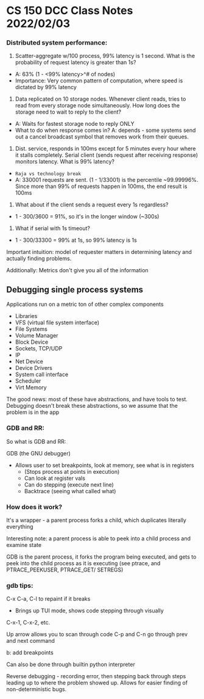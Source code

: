 # CS 150 DCC Class Notes 2022/02/03

### Distributed system performance:

1. Scatter-aggregate w/100 process, 99% latency is 1 second.
   What is the probability of request latency is greater than 1s?
  * A: 63% (1 - <99% latency>^# of nodes)
  * Importance: Very common pattern of computation, where speed is dictated by
    99% latency
1. Data replicated on 10 storage nodes. Whenever client reads, tries to read from
   every storage node simultaneously. How long does the storage need to wait to
   reply to the client?
  * A: Waits for fastest storage node to reply ONLY
  * What to do when response comes in? A: depends - some systems send out a cancel
    broadcast symbol that removes work from their queues.
1. Dist. service, responds in 100ms except for 5 minutes every hour where it stalls
   completely. Serial client (sends request after receiving response) monitors latency.
   What is 99% latency?
  * `Raja vs technology break`
  * A: 330001 requests are sent. (1 - 1/33001) is the percentile ~99.99996%. Since
     more than 99% of requests happen in 100ms, the end result is 100ms
1. What about if the client sends a request every 1s regardless?
  * 1 - 300/3600 = 91%, so it's in the longer window (~300s)
1. What if serial with 1s timeout?
  * 1 - 300/33300 = 99% at 1s, so 99% latency is 1s

Important intuition: model of requester matters in determining latency and actually
finding problems.

Additionally: Metrics don't give you all of the information

## Debugging single process systems

Applications run on a metric ton of other complex components

* Libraries
* VFS (virtual file system interface)
* File Systems
* Volume Manager
* Block Device
* Sockets, TCP/UDP
* IP
* Net Device
* Device Drivers
* System call interface
* Scheduler
* Virt Memory

The good news: most of these have abstractions, and have tools to test.
Debugging doesn't break these abstractions, so we assume that the problem is in the app

### GDB and RR:
So what is GDB and RR:

GDB (the GNU debugger)

* Allows user to set breakpoints, look at memory, see what is in registers
  * (Stops process at points in execution)
  * Can look at register vals
  * Can do stepping (execute next line)
  * Backtrace (seeing what called what)

### How does it work?

It's a wrapper - a parent process forks a child, which duplicates literally everything

Interesting note: a parent process is able to peek into a child process and examine
state

GDB is the parent process, it forks the program being executed, and gets to peek into
the child process as it is executing (see ptrace, and PTRACE_PEEKUSER, PTRACE_GET/
SETREGS)

### gdb tips:

C-x C-a, C-l to repaint if it breaks
* Brings up TUI mode, shows code stepping through visually

C-x-1, C-x-2, etc.

Up arrow allows you to scan through code
C-p and C-n go through prev and next command

b: add breakpoints

Can also be done through builtin python interpreter

Reverse debugging - recording error, then stepping back through steps leading up
to where the problem showed up. Allows for easier finding of non-deterministic
bugs.
